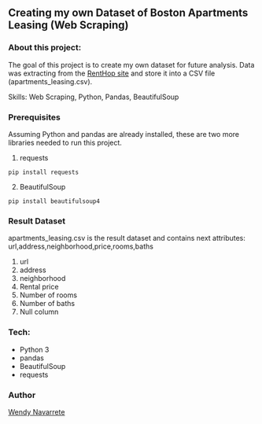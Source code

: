 ## Creating my own Dataset of Boston Apartments Leasing (Web Scraping)

### About this project:

The goal of this project is to create my own dataset for future analysis. Data was extracting from the [RentHop site](https://www.renthop.com/boston-ma/apartments-for-rent) and store it into a CSV file (apartments_leasing.csv).

Skills: Web Scraping, Python, Pandas, BeautifulSoup

### Prerequisites

Assuming Python and pandas are already installed, these are two more libraries needed to run this project.

1. requests

`pip install requests`

2. BeautifulSoup

`pip install beautifulsoup4`


### Result Dataset

apartments_leasing.csv is the result dataset and contains next attributes: url,address,neighborhood,price,rooms,baths

1. url
2. address
3. neighborhood
4. Rental price
5. Number of rooms
6. Number of baths
7. Null column


### Tech:

- Python 3
- pandas
- BeautifulSoup
- requests

### Author
[Wendy Navarrete](http://wendynavarrete.com)
